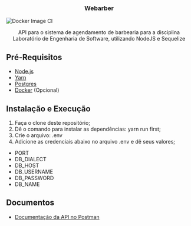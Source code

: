 <h3 align="center">
  Webarber
</h3>

![Docker Image CI](https://github.com/viniferraria/webarber-backend/workflows/Docker%20Image%20CI/badge.svg?branch=master)

<p align="center">API para o sistema de agendamento de barbearia para a disciplina Laboratório de Engenharia de Software, utilizando NodeJS e Sequelize</p>

## Pré-Requisitos

- [Node.js](https://nodejs.org/en/)
- [Yarn](https://yarnpkg.com/pt-BR/docs/install)
- [Postgres](https://www.postgresql.org/docs/12/index.html)
- [Docker](https://www.docker.com/get-started) (Opcional)

## Instalação e Execução

1. Faça o clone deste repositório;
2. Dê o comando para instalar as dependências: yarn run first;
3. Crie o arquivo: .env
4. Adicione as credenciais abaixo no arquivo .env e dê seus valores;
- PORT
- DB_DIALECT
- DB_HOST
- DB_USERNAME
- DB_PASSWORD
- DB_NAME

## Documentos
- [Documentação da API no Postman](https://documenter.getpostman.com/view/6734624/TVKD2cr3)
